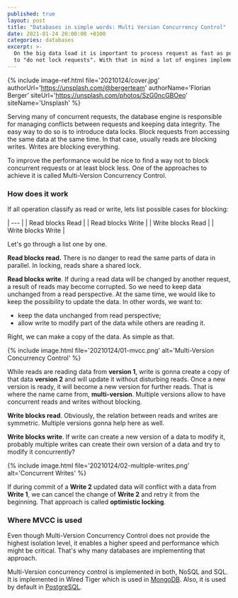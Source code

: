 ```yaml
---
published: true
layout: post
title: "Databases in simple words: Multi Version Concurrency Control"
date: 2021-01-24 20:00:00 +0100
categories: databases
excerpt: >-
  On the big data load it is important to process request as fast as possible. For databases it is a synonym
  to "do not lock requests". With that in mind a lot of engines implemented a Multi Version Concurrency Control.
---
```


{%
    include image-ref.html
    file='20210124/cover.jpg'
    authorUrl='https://unsplash.com/@bergerteam'
    authorName='Florian Berger'
    siteUrl='https://unsplash.com/photos/SzG0ncGBOeo'
    siteName='Unsplash'
%}

Serving many of concurrent requests, the database engine is responsible for managing conflicts between requests and keeping data integrity. The easy way to do so is to introduce data locks. Block requests from accessing the same data at the same time. In that case, usually reads are blocking writes. Writes are blocking everything.

To improve the performance would be nice to find a way not to block concurrent requests or at least block less. One of the approaches to achieve it is called Multi-Version Concurrency Control.

### How does it work

If all operation classify as read or write, lets list possible cases for blocking:

| --- |
| Read blocks Read |
| Read blocks Write |
| Write blocks Read |
| Write blocks Write |

Let's go through a list one by one.

**Read blocks read.** There is no danger to read the same parts of data in parallel. In locking, reads share a shared lock.

**Read blocks write**. If during a read data will be changed by another request, a result of reads may become corrupted. So we need to keep data unchanged from a read perspective. At the same time, we would like to keep the possibility to update the data. In other words, we want to:
 * keep the data unchanged from read perspective;
 * allow write to modify part of the data while others are reading it.

Right, we can make a copy of the data. As simple as that.

{%
    include image.html
    file='20210124/01-mvcc.png'
    alt='Multi-Version Concurrency Control'
%}

While reads are reading data from **version 1**, write is gonna create a copy of that data **version 2** and will update it without disturbing reads. Once a new version is ready, it will become a new version for further reads. That is where the name came from, **multi-version**. Multiple versions allow to have concurrent reads and writes without blocking.

**Write blocks read**. Obviously, the relation between reads and writes are symmetric. Multiple versions gonna help here as well.

**Write blocks write**. If write can create a new version of a data to modify it, probably multiple writes can create their own version of a data and try to modify it concurrently?

{%
    include image.html
    file='20210124/02-multiple-writes.png'
    alt='Concurrent Writes'
%}

If during commit of a **Write 2** updated data will conflict with a data from **Write 1**, we can cancel the change of **Write 2** and retry it from the beginning. That approach is called **optimistic locking**.

### Where MVCC is used

Even though Multi-Version Concurrency Control does not provide the highest isolation level, it enables a higher speed and performance which might be critical. That's why many databases are implementing that approach.

Multi-Version concurrency control is implemented in both, NoSQL and SQL. It is implemented in Wired Tiger which is used in [MongoDB](https://docs.mongodb.com/manual/core/wiredtiger/#snapshots-and-checkpoints). Also, it is used by default in [PostgreSQL](https://www.postgresql.org/docs/7.1/xact-read-committed.html).
